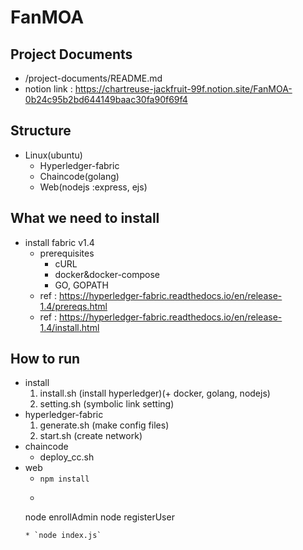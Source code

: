 # FanMOA

## Project Documents
* /project-documents/README.md
* notion link : https://chartreuse-jackfruit-99f.notion.site/FanMOA-0b24c95b2bd644149baac30fa90f69f4

## Structure
* Linux(ubuntu)
    * Hyperledger-fabric
    * Chaincode(golang)
    * Web(nodejs :express, ejs)

## What we need to install
* install fabric v1.4
	* prerequisites
		- cURL
		- docker&docker-compose
		- GO, GOPATH
	- ref : https://hyperledger-fabric.readthedocs.io/en/release-1.4/prereqs.html	
	- ref : https://hyperledger-fabric.readthedocs.io/en/release-1.4/install.html
	

## How to run
* install
	1. install.sh (install hyperledger)(+ docker, golang, nodejs)
	2. setting.sh (symbolic link setting)
* hyperledger-fabric
    1. generate.sh (make config files)
    2. start.sh (create network)
* chaincode
	* deploy_cc.sh 
* web
	* `npm install`
	* ```
	node enrollAdmin
	node registerUser
	```
	* `node index.js`
